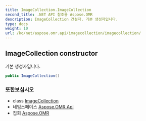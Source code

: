 ```yaml
---
title: ImageCollection.ImageCollection
second_title: .NET API 참조용 Aspose.OMR
description: ImageCollection 건설자. 기본 생성자입니다.
type: docs
weight: 10
url: /ko/net/aspose.omr.api/imagecollection/imagecollection/
---
```

## ImageCollection constructor

기본 생성자입니다.

```csharp
public ImageCollection()
```

### 또한보십시오

* class [ImageCollection](../)
* 네임스페이스 [Aspose.OMR.Api](../../imagecollection/)
* 집회 [Aspose.OMR](../../../)


